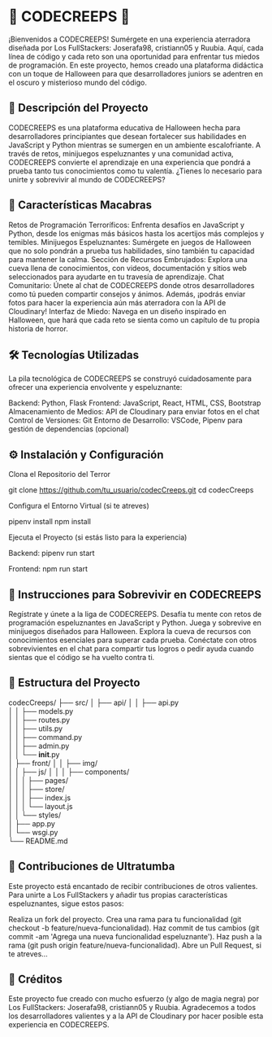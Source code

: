 # 🎃 CODECREEPS 👻 #

¡Bienvenidos a CODECREEPS! Sumérgete en una experiencia aterradora diseñada por Los FullStackers: Joserafa98, cristiann05 y Ruubia. Aquí, cada línea de código y cada reto son una oportunidad para enfrentar tus miedos de programación. En este proyecto, hemos creado una plataforma didáctica con un toque de Halloween para que desarrolladores juniors se adentren en el oscuro y misterioso mundo del código.

## 📜 Descripción del Proyecto ##

CODECREEPS es una plataforma educativa de Halloween hecha para desarrolladores principiantes que desean fortalecer sus habilidades en JavaScript y Python mientras se sumergen en un ambiente escalofriante. A través de retos, minijuegos espeluznantes y una comunidad activa, CODECREEPS convierte el aprendizaje en una experiencia que pondrá a prueba tanto tus conocimientos como tu valentía. ¿Tienes lo necesario para unirte y sobrevivir al mundo de CODECREEPS?

## 👻 Características Macabras ##
Retos de Programación Terroríficos: Enfrenta desafíos en JavaScript y Python, desde los enigmas más básicos hasta los acertijos más complejos y temibles.
Minijuegos Espeluznantes: Sumérgete en juegos de Halloween que no solo pondrán a prueba tus habilidades, sino también tu capacidad para mantener la calma.
Sección de Recursos Embrujados: Explora una cueva llena de conocimientos, con videos, documentación y sitios web seleccionados para ayudarte en tu travesía de aprendizaje.
Chat Comunitario: Únete al chat de CODECREEPS donde otros desarrolladores como tú pueden compartir consejos y ánimos. Además, ¡podrás enviar fotos para hacer la experiencia aún más aterradora con la API de Cloudinary!
Interfaz de Miedo: Navega en un diseño inspirado en Halloween, que hará que cada reto se sienta como un capítulo de tu propia historia de horror.

## 🛠️ Tecnologías Utilizadas ##
La pila tecnológica de CODECREEPS se construyó cuidadosamente para ofrecer una experiencia envolvente y espeluznante:

Backend: Python, Flask
Frontend: JavaScript, React, HTML, CSS, Bootstrap
Almacenamiento de Medios: API de Cloudinary para enviar fotos en el chat
Control de Versiones: Git
Entorno de Desarrollo: VSCode, Pipenv para gestión de dependencias (opcional)

## ⚙️ Instalación y Configuración ##
Clona el Repositorio del Terror

git clone https://github.com/tu_usuario/codecCreeps.git
cd codecCreeps

Configura el Entorno Virtual (si te atreves)

pipenv install
npm install

Ejecuta el Proyecto (si estás listo para la experiencia)

Backend:
pipenv run start

Frontend:
npm run start

## 🚀 Instrucciones para Sobrevivir en CODECREEPS ##
Regístrate y únete a la liga de CODECREEPS.
Desafía tu mente con retos de programación espeluznantes en JavaScript y Python.
Juega y sobrevive en minijuegos diseñados para Halloween.
Explora la cueva de recursos con conocimientos esenciales para superar cada prueba.
Conéctate con otros sobrevivientes en el chat para compartir tus logros o pedir ayuda cuando sientas que el código se ha vuelto contra ti.

## 📂 Estructura del Proyecto ##

codecCreeps/
├── src/
│   ├── api/
│   │   ├── api.py           
│   │   ├── models.py         
│   │   ├── routes.py         
│   │   ├── utils.py          
│   │   ├── command.py        
│   │   ├── admin.py          
│   │   └── __init__.py       
│   ├── front/
│   │   ├── img/              
│   │   ├── js/
│   │   │   ├── components/   
│   │   │   ├── pages/        
│   │   │   ├── store/        
│   │   │   ├── index.js      
│   │   │   └── layout.js     
│   │   └── styles/           
│   ├── app.py                
│   └── wsgi.py               
└── README.md                


## 🤝 Contribuciones de Ultratumba ##
Este proyecto está encantado de recibir contribuciones de otros valientes. Para unirte a Los FullStackers y añadir tus propias características espeluznantes, sigue estos pasos:

Realiza un fork del proyecto.
Crea una rama para tu funcionalidad (git checkout -b feature/nueva-funcionalidad).
Haz commit de tus cambios (git commit -am 'Agrega una nueva funcionalidad espeluznante').
Haz push a la rama (git push origin feature/nueva-funcionalidad).
Abre un Pull Request, si te atreves…

## 🎃 Créditos ##
Este proyecto fue creado con mucho esfuerzo (y algo de magia negra) por Los FullStackers: Joserafa98, cristiann05 y Ruubia. Agradecemos a todos los desarrolladores valientes y a la API de Cloudinary por hacer posible esta experiencia en CODECREEPS.
